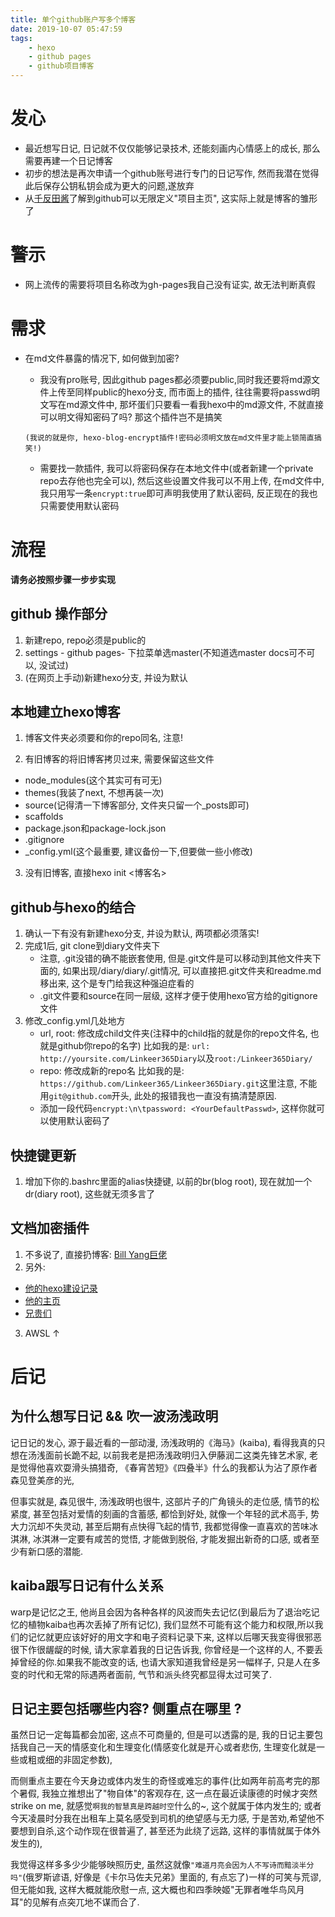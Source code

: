 ```yaml
---
title: 单个github账户写多个博客
date: 2019-10-07 05:47:59
tags:
    - hexo
    - github pages
    - github项目博客
---
```

# 发心
- 最近想写日记, 日记就不仅仅能够记录技术, 还能刻画内心情感上的成长, 那么需要再建一个日记博客
- 初步的想法是再次申请一个github账号进行专门的日记写作, 然而我潜在觉得此后保存公钥私钥会成为更大的问题,遂放弃
- 从[千反田酱](http://chitanda.me/2015/11/03/multiple-git-pages-in-one-github-account/)了解到github可以无限定义"项目主页", 这实际上就是博客的雏形了

# 警示
- 网上流传的需要将项目名称改为gh-pages我自己没有证实, 故无法判断真假

# 需求
- 在md文件暴露的情况下, 如何做到加密?
    - 我没有pro账号, 因此github pages都必须要public,同时我还要将md源文件上传至同样public的hexo分支, 而市面上的插件, 往往需要将passwd明文写在md源文件中, 那坏蛋们只要看一看我hexo中的md源文件, 不就直接可以明文得知密码了吗? 那这个插件岂不是搞笑
    
    `(我说的就是你, hexo-blog-encrypt插件!密码必须明文放在md文件里才能上锁简直搞笑!)`
    - 需要找一款插件, 我可以将密码保存在本地文件中(或者新建一个private repo去存他也完全可以), 然后这些设置文件我可以不用上传, 在md文件中, 我只用写一条`encrypt:true`即可声明我使用了默认密码, 反正现在的我也只需要使用默认密码

# 流程
**请务必按照步骤一步步实现**
## github 操作部分
1. 新建repo, repo必须是public的
2. settings - github pages- 下拉菜单选master(不知道选master docs可不可以, 没试过)
3. (在网页上手动)新建hexo分支, 并设为默认

## 本地建立hexo博客
1. 博客文件夹必须要和你的repo同名, 注意!

2. 有旧博客的将旧博客拷贝过来, 需要保留这些文件
- node_modules(这个其实可有可无)
- themes(我装了next, 不想再装一次)
- source(记得清一下博客部分, 文件夹只留一个_posts即可)
- scaffolds
- package.json和package-lock.json
- .gitignore
- _config.yml(这个最重要, 建议备份一下,但要做一些小修改)

3. 没有旧博客, 直接hexo init <博客名>

## github与hexo的结合
1. 确认一下有没有新建hexo分支, 并设为默认, 两项都必须落实!
2. 完成1后, git clone到diary文件夹下
    - 注意, .git没错的确不能嵌套使用, 但是.git文件是可以移动到其他文件夹下面的, 如果出现/diary/diary/.git情况, 可以直接把.git文件夹和readme.md移出来, 这个是专门给我这种强迫症看的
    - .git文件要和source在同一层级, 这样才便于使用hexo官方给的gitignore文件
3. 修改_config.yml几处地方
    - url, root: 修改成child文件夹(注释中的child指的就是你的repo文件名, 也就是github你repo的名字)
    比如我的是:
    `url: http://yoursite.com/Linkeer365Diary`以及`root:/Linkeer365Diary/`
    - repo: 修改成新的repo名
    比如我的是:
    `https://github.com/Linkeer365/Linkeer365Diary.git`这里注意, 不能用`git@github.com`开头, 此处的报错我也一直没有搞清楚原因.
    - 添加一段代码`encrypt:\n\tpassword: <YourDefaultPasswd>`, 这样你就可以使用默认密码了
## 快捷键更新
1. 增加下你的.bashrc里面的alias快捷键, 以前的br(blog root), 现在就加一个dr(diary root), 这些就无须多言了

## 文档加密插件
1. 不多说了, 直接扔博客:
[Bill Yang巨佬](https://blog.bill.moe/encrypt/)
2. 另外:
- [他的hexo建设记录](https://blog.bill.moe/tags/Hexo/)
- [他的主页](https://blog.bill.moe)
- [兄贵们](https://blog.bill.moe/friends/)
3. AWSL ↑

# 后记
## 为什么想写日记 && 吹一波汤浅政明
记日记的发心, 源于最近看的一部动漫, 汤浅政明的《海马》(kaiba), 看得我真的只想在汤浅面前长跪不起, 以前我老是把汤浅政明归入伊藤润二这类先锋艺术家, 老是觉得他喜欢耍滑头搞猎奇, 《春宵苦短》《四叠半》什么的我都认为沾了原作者森见登美彦的光, 

但事实就是, 森见很牛, 汤浅政明也很牛, 这部片子的广角镜头的走位感, 情节的松紧度, 甚至包括对爱情的刻画的含蓄感, 都恰到好处, 就像一个年轻的武术高手, 势大力沉却不失灵动, 甚至后期有点快得飞起的情节, 我都觉得像一直喜欢的苦味冰淇淋, 冰淇淋一定要有咸苦的觉悟, 才能做到脱俗, 才能发掘出新奇的口感, 或者至少有新口感的潜能.
## kaiba跟写日记有什么关系
warp是记忆之王, 他尚且会因为各种各样的风波而失去记忆(到最后为了退治吃记忆的植物kaiba也再次丢掉了所有记忆), 我们显然不可能有这个能力和权限,所以我们的记忆就更应该好好的用文字和电子资料记录下来, 这样以后哪天我变得很邪恶很下作很龌龊的时候, 请大家拿着我的日记告诉我, 你曾经是一个这样的人, 不要丢掉曾经的你.如果我不能改变的话, 也请大家知道我曾经是另一幅样子, 只是人在多变的时代和无常的际遇两者面前, 气节和派头终究都显得太过可笑了.
## 日记主要包括哪些内容? 侧重点在哪里 ?
虽然日记一定每篇都会加密, 这点不可商量的, 但是可以透露的是, 我的日记主要包括我自己一天的情感变化和生理变化(情感变化就是开心或者悲伤, 生理变化就是一些或粗或细的非固定参数), 

而侧重点主要在今天身边或体内发生的奇怪或难忘的事件(比如两年前高考完的那个暑假, 我独立推想出了"物自体"的客观存在, 这一点在最近读康德的时候才突然strike on me, 就感觉`啊我的智慧真是跨越时空`什么的~, 这个就属于体内发生的; 或者今天凌晨时分我在出租车上莫名感受到司机的绝望感与无力感, 于是苦劝,希望他不要想到自杀,这个动作现在很普遍了, 甚至还为此绕了远路, 这样的事情就属于体外发生的), 

我觉得这样多多少少能够映照历史, 虽然这就像`"难道月亮会因为人不写诗而黯淡半分吗"`(俄罗斯谚语, 好像是《卡尔马佐夫兄弟》里面的, 有点忘了)一样的可笑与荒谬, 但无能如我, 这样大概就能欣慰一点, 这大概也和四季映姬"无罪者唯华鸟风月耳"的见解有点突兀地不谋而合了.




